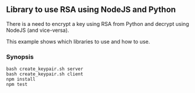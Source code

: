 ## Library to use RSA using NodeJS and Python


There is a need to encrypt a key using RSA from Python and decrypt using NodeJS (and vice-versa).

This example shows which libraries to use and how to use.


### Synopsis

```
bash create_keypair.sh server
bash create_keypair.sh client
npm install
npm test
```
